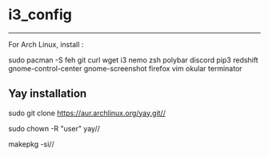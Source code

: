 # i3_config
----------------------------------------------------------
For Arch Linux, install : 

sudo pacman -S feh git curl wget i3 nemo zsh polybar discord pip3 redshift gnome-control-center gnome-screenshot firefox vim okular terminator

## Yay installation
sudo git clone https://aur.archlinux.org/yay.git//

sudo chown -R "user" yay//

makepkg -si//
